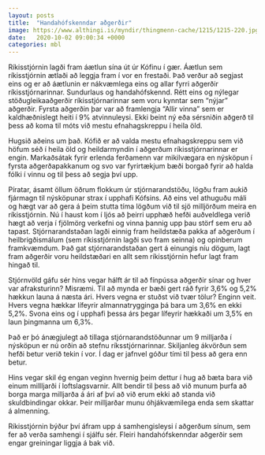 ```yaml
---
layout: posts
title:  "Handahófskenndar aðgerðir"
image: https://www.althingi.is/myndir/thingmenn-cache/1215/1215-220.jpg
date:   2020-10-02 09:00:34 +0000
categories: mbl
---
```

Ríkisstjórnin lagði fram áætlun sína út úr Kófinu í gær. Áætlun sem ríkisstjórnin ætlaði að leggja fram í vor en frestaði. Það verður að segjast eins og er að áætlunin er nákvæmlega eins og allar fyrri aðgerðir ríkisstjórnarinnar. Sundurlaus og handahófskennd. Rétt eins og nýlegar stöðugleikaaðgerðir ríkisstjórnarinnar sem voru kynntar sem “nýjar” aðgerðir. Fyrsta aðgerðin þar var að framlengja “Allir vinna” sem er kaldhæðnislegt heiti í 9% atvinnuleysi. Ekki beint ný eða sérsniðin aðgerð til þess að koma til móts við mestu efnahagskreppu í heila öld. 

Hugsið aðeins um það. Kófið er að valda mestu efnahagskreppu sem við höfum séð í heila öld og heildarmyndin í aðgerðum ríkisstjórnarinnar er engin. Markaðsátak fyrir erlenda ferðamenn var mikilvægara en nýsköpun í fyrsta aðgerðapakkanum og svo var fyrirtækjum bæði borgað fyrir að halda fólki í vinnu og til þess að segja því upp.

Píratar, ásamt öllum öðrum flokkum úr stjórnarandstöðu, lögðu fram aukið fjármagn til nýsköpunar strax í upphafi Kófsins. Að eins vel athuguðu máli og hægt var að gera á þeim stutta tíma lögðum við til sjö milljörðum meira en ríkisstjórnin. Nú í haust kom í ljós að þeirri upphæð hefði auðveldlega verið hægt að verja í fjölmörg verkefni og vinna þannig upp þau störf sem eru að tapast. Stjórnarandstaðan lagði einnig fram heildstæða pakka af aðgerðum í heilbrigðismálum (sem ríkisstjórnin lagði svo fram seinna) og opinberum framkvæmdum. Það gat stjórnarandstaðan gert á einungis níu dögum, lagt fram aðgerðir voru heildstæðari en allt sem ríkisstjórnin hefur lagt fram hingað til. 

Stjórnvöld gáfu sér hins vegar hálft ár til að fínpússa aðgerðir sínar og hver var afraksturinn?
Misræmi. Til að mynda er bæði gert ráð fyrir 3,6% og 5,2% hækkun launa á næsta ári. Hvers vegna er stuðst við tvær tölur? Enginn veit. Hvers vegna hækkar lífeyrir almannatrygginga þá bara um 3,6% en ekki 5,2%. Svona eins og í upphafi þessa árs þegar lífeyrir hækkaði um 3,5% en laun þingmanna um 6,3%.

Það er þó ánægjulegt að tillaga stjórnarandstöðunnar um 9 milljarða í nýsköpun er nú orðin að stefnu ríksstjórnarinnar. Skiljanleg ákvörðun sem hefði betur verið tekin í vor. Í dag er jafnvel góður tími til þess að gera enn betur.

Hins vegar skil ég engan veginn hvernig þeim dettur í hug að bæta bara við einum millljarði í loftslagsvarnir. Allt bendir til þess að við munum þurfa að borga marga milljarða á ári af því að við erum ekki að standa við skuldbindingar okkar. Þeir milljarðar munu óhjákvæmilega enda sem skattar á almenning. 

Ríkisstjórnin býður því áfram upp á samhengisleysi í aðgerðum sínum, sem fer að verða samhengi í sjálfu sér. Fleiri handahófskenndar aðgerðir sem engar greiningar liggja á bak við. 